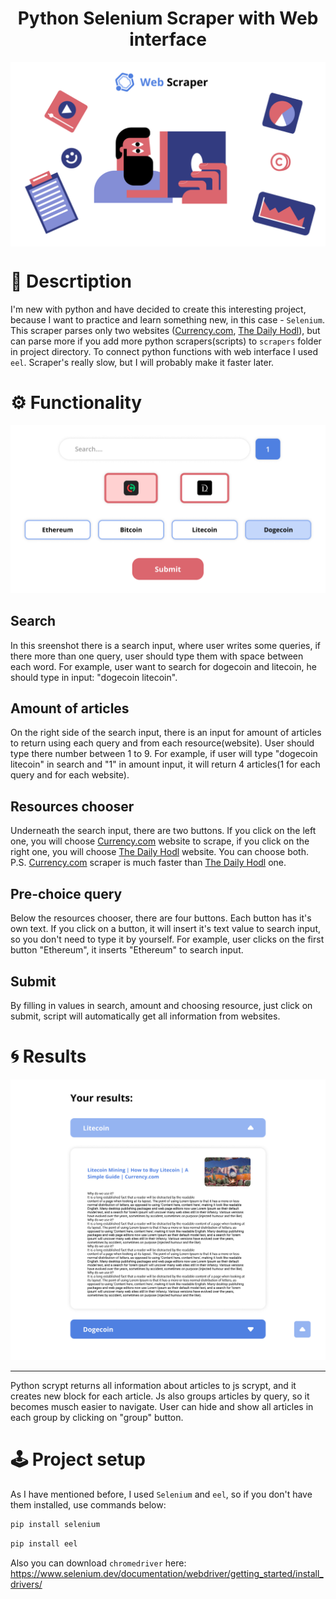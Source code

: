
<h1 align = "center">Python Selenium Scraper with Web interface</h1>

<img src = "project_screenshots/main-img2.png?raw=true" align = "center">

# 📝 Descrtiption
I'm new with python and have decided to create this interesting project, because I want to practice and learn something new, in this case - `Selenium`.
This scraper parses only two websites ([Currency.com](https://currency.com/), [The Daily Hodl](https://dailyhodl.com/)), but can parse more if you add more python scrapers(scripts) to `scrapers` folder in project directory. To connect python functions with web interface I used `eel`. Scraper's really slow, but I will probably make it faster later.

# ⚙️ Functionality 
![Alt text](project_screenshots/functionality2.png?raw=true "Title")
## Search
In this sreenshot there is a search input, where user writes some queries, if there more than one query, user should type them with space between each word. For example,
user want to search for dogecoin and litecoin, he should type in input: "dogecoin litecoin".
## Amount of articles 
On the right side of the search input, there is an input for amount of articles to return using each query and from each resource(website). User should type there number between 1 to 9. For example, if user will type "dogecoin litecoin" in search and "1" in amount input, it will return 4 articles(1 for each query and for each website).
## Resources chooser
Underneath the search input, there are two buttons. If you click on the left one, you will choose [Currency.com](https://currency.com/) website to scrape, if you click on the right one, you will choose [The Daily Hodl](https://dailyhodl.com/) website. You can choose both. P.S. [Currency.com](https://currency.com/) scraper is much faster than [The Daily Hodl](https://dailyhodl.com/) one.
## Pre-choice query
Below the resources chooser, there are four buttons. Each button has it's own text. If you click on a button, it will insert it's text value to search input, so you don't need to type it by yourself. For example, user clicks on the first button "Ethereum", it inserts "Ethereum" to search input.
## Submit
By filling in values in search, amount and choosing resource, just click on submit, script will automatically get all information from websites.

# 🌀 Results
![Alt text](project_screenshots/results.png?raw=true "Title")
____
Python scrypt returns all information about articles to js scrypt, and it creates new block for each article. Js also groups articles by query, so it becomes musch easier to navigate. User can hide and show all articles in each group by clicking on "group" button.

# 🕹 Project setup
As I have mentioned before, I used `Selenium` and `eel`, so if you don't have them installed, use commands below:
```python
pip install selenium
```
```python
pip install eel
```
Also you can download `chromedriver` here:
https://www.selenium.dev/documentation/webdriver/getting_started/install_drivers/
